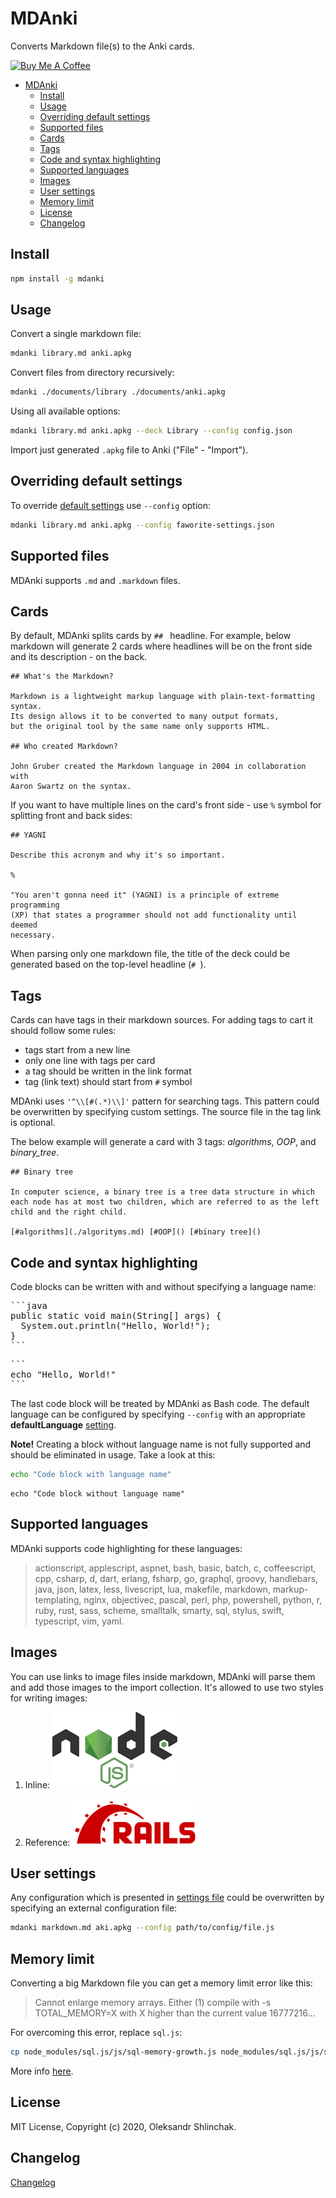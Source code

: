 # MDAnki

Converts Markdown file(s) to the Anki cards.

<a href="https://www.buymeacoffee.com/ashlinchak" target="_blank"><img src="https://cdn.buymeacoffee.com/buttons/default-orange.png" alt="Buy Me A Coffee" width="217px" height="51px" ></a>

- [MDAnki](#mdanki)
  - [Install](#install)
  - [Usage](#usage)
  - [Overriding default settings](#overriding-default-settings)
  - [Supported files](#supported-files)
  - [Cards](#cards)
  - [Tags](#tags)
  - [Code and syntax highlighting](#code-and-syntax-highlighting)
  - [Supported languages](#supported-languages)
  - [Images](#images)
  - [User settings](#user-settings)
  - [Memory limit](#memory-limit)
  - [License](#license)
  - [Changelog](#changelog)

## Install
```bash
npm install -g mdanki
```

## Usage

Convert a single markdown file:

```bash
mdanki library.md anki.apkg
```

Convert files from directory recursively:

```bash
mdanki ./documents/library ./documents/anki.apkg
```

Using all available options:

```bash
mdanki library.md anki.apkg --deck Library --config config.json
```

Import just generated `.apkg` file to Anki ("File" - "Import").

## Overriding default settings

To override [default settings](./src/configs/settings.js) use `--config` option:

```bash
mdanki library.md anki.apkg --config faworite-settings.json
```

## Supported files

MDAnki supports `.md` and `.markdown` files.

## Cards

By default, MDAnki splits cards by `## ` headline. For example, below markdown will generate 2 cards where headlines will be on the front side and its description - on the back.

```
## What's the Markdown?

Markdown is a lightweight markup language with plain-text-formatting syntax.
Its design allows it to be converted to many output formats,
but the original tool by the same name only supports HTML.

## Who created Markdown?

John Gruber created the Markdown language in 2004 in collaboration with
Aaron Swartz on the syntax.

```

If you want to have multiple lines on the card's front side - use `%` symbol for splitting front and back sides:

```
## YAGNI

Describe this acronym and why it's so important.

%

"You aren't gonna need it" (YAGNI) is a principle of extreme programming
(XP) that states a programmer should not add functionality until deemed
necessary.

```

When parsing only one markdown file, the title of the deck could be generated based on the top-level headline (`# `).

## Tags

Cards can have tags in their markdown sources. For adding tags to cart it should follow some rules:
* tags start from a new line
* only one line with tags per card
* a tag should be written in the link format
* tag (link text) should start from `#` symbol

MDAnki uses `'^\\[#(.*)\\]'` pattern for searching tags. This pattern could be overwritten by specifying custom settings. The source file in the tag link is optional.

The below example will generate a card with 3 tags: _algorithms_, _OOP_, and _binary_tree_.

```
## Binary tree

In computer science, a binary tree is a tree data structure in which each node has at most two children, which are referred to as the left child and the right child.

[#algorithms](./algorityms.md) [#OOP]() [#binary tree]()
```

## Code and syntax highlighting

Code blocks can be written with and without specifying a language name:

<pre>
```java
public static void main(String[] args) {
  System.out.println("Hello, World!");
}
```
</pre>
<pre>
```
echo "Hello, World!"
```
</pre>

The last code block will be treated by MDAnki as Bash code. The default language can be configured by specifying `--config` with an appropriate **defaultLanguage** [setting](../src/configs/settings.js).

**Note!** Creating a block without language name is not fully supported and should be eliminated in usage. Take a look at this:
```bash
echo "Code block with language name"
```
```
echo "Code block without language name"
```

## Supported languages

MDAnki supports code highlighting for these languages:

> actionscript, applescript, aspnet, bash, basic, batch, c, coffeescript, cpp, csharp, d, dart, erlang, fsharp, go, graphql, groovy, handlebars, java, json, latex, less, livescript, lua, makefile, markdown, markup-templating, nginx, objectivec, pascal, perl, php, powershell, python, r, ruby, rust, sass, scheme, smalltalk, smarty, sql, stylus, swift, typescript, vim, yaml.


## Images

You can use links to image files inside markdown, MDAnki will parse them and add those images to the import collection. It's allowed to use two styles for writing images:

1. Inline:
![alt text](samples/resources/nodejs.png "Node.js")

1. Reference:
![alt text][ROR]

[ROR]: samples/resources/ruby_on_rails.png "Logo Title Text 2"


## User settings

Any configuration which is presented in [settings file](src/configs/settings.js) could be overwritten by specifying an external configuration file:

```bash
mdanki markdown.md aki.apkg --config path/to/config/file.js
```

## Memory limit

Converting a big Markdown file you can get a memory limit error like this:

> Cannot enlarge memory arrays. Either (1) compile with  -s TOTAL_MEMORY=X  with X higher than the current value 16777216...

For overcoming this error, replace `sql.js`:

```bash
cp node_modules/sql.js/js/sql-memory-growth.js node_modules/sql.js/js/sql.js
```

More info [here](https://github.com/sql-js/sql.js#versions-of-sqljs-included-in-the-distributed-artifacts).

## License
MIT License, Copyright (c) 2020, Oleksandr Shlinchak.

## Changelog
[Changelog](./CHANGELOG.md)

